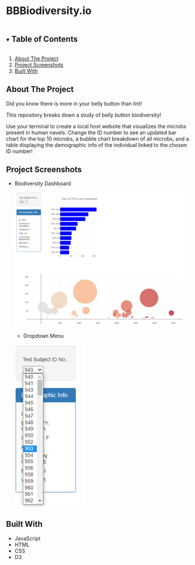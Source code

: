 # BBBiodiversity.io

<!--READ ME-->

<!-- TABLE OF CONTENTS -->
<details open="open">
  <summary><h2 style="display: inline-block">Table of Contents</h2></summary>
  <ol>
    <li>
      <a href="#about-the-project">About The Project</a>
    <li><a href="#project-screenshots">Project Screenshots</a></li>
    <li><a href="#built-with">Built With</a></li>
  </ol>
</details>

<!-- ABOUT THE PROJECT -->
## About The Project

Did you know there is more in your belly button than lint!

This repository breaks down a study of belly button biodiversity! 

Use your terminal to create a local host website that visualizes the microbs present in human navels. Change the ID number to see an updated bar chart for the top 10 microbs, a bubble chart breakdown of all microbs, and a table displaying the demographic info of the individual linked to the chosen ID number!

<!-- Project Screenshots -->
## Project Screenshots

* Biodiversity Dashboard

  ![image](https://raw.githubusercontent.com/Boyder3113/BBBiodiversity.io/main/Images/BBDashboard.PNG)
  
  * Dropdown Menu

  ![image](https://github.com/Boyder3113/BBBiodiversity.io/blob/main/Images/BBDropdown.PNG?raw=true)

<!-- BUILT WITH -->
## Built With

* JavaScript
* HTML
* CSS
* D3
